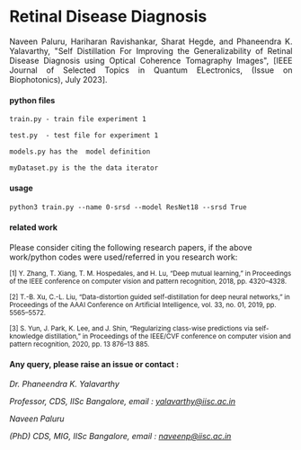 # Retinal Disease Diagnosis        
<p align="justify" markdown="1">
Naveen Paluru, Hariharan Ravishankar, Sharat Hegde, and Phaneendra K. Yalavarthy, "Self Distillation For Improving the Generalizability of Retinal Disease Diagnosis using Optical Coherence Tomagraphy Images", [IEEE Journal of Selected Topics in Quantum ELectronics, (Issue on Biophotonics), July 2023]. 
</p>

#### python files

```md
train.py - train file experiment 1

test.py  - test file for experiment 1

models.py has the  model definition 

myDataset.py is the the data iterator

```

#### usage

```md
python3 train.py --name 0-srsd --model ResNet18 --srsd True

```

#### related work

<p align="justify" markdown="1">

Please consider citing the following research papers, if the above work/python codes were used/referred in you research work:

<sup> [1] Y. Zhang, T. Xiang, T. M. Hospedales, and H. Lu, “Deep mutual learning,” in Proceedings of the IEEE conference on computer vision
and pattern recognition, 2018, pp. 4320–4328. </sub>

<sup> [2] T.-B. Xu, C.-L. Liu, “Data-distortion guided self-distillation for deep neural networks,” in Proceedings of the AAAI Conference on Artificial Intelligence, vol. 33, no. 01, 2019, pp. 5565–5572. </sub>

<sup> [3] S. Yun, J. Park, K. Lee, and J. Shin, “Regularizing class-wise predictions via self-knowledge distillation,” in Proceedings of the IEEE/CVF conference on computer vision and pattern recognition, 2020, pp. 13 876–13 885.  </sub>

</p>

#### Any query, please raise an issue or contact :

*Dr. Phaneendra  K. Yalavarthy* 

*Professor, CDS, IISc Bangalore, email : yalavarthy@iisc.ac.in*

*Naveen Paluru*

*(PhD) CDS, MIG, IISc Bangalore,  email : naveenp@iisc.ac.in*
